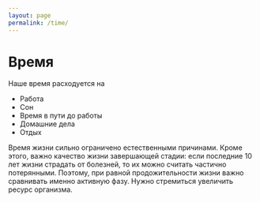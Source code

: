 ```yaml
---
layout: page
permalink: /time/
---
```


# Время

Наше время расходуется на

* Работа
* Сон
* Время в пути до работы
* Домашние дела
* Отдых

Время жизни сильно ограничено естественными причинами. Кроме этого, важно качество жизни завершающей стадии: если последние 10 лет жизни страдать от болезней, то их можно считать частично потерянными. Поэтому, при равной продожительности жизни важно сравнивать именно активную фазу. Нужно стремиться увеличить ресурс организма.


